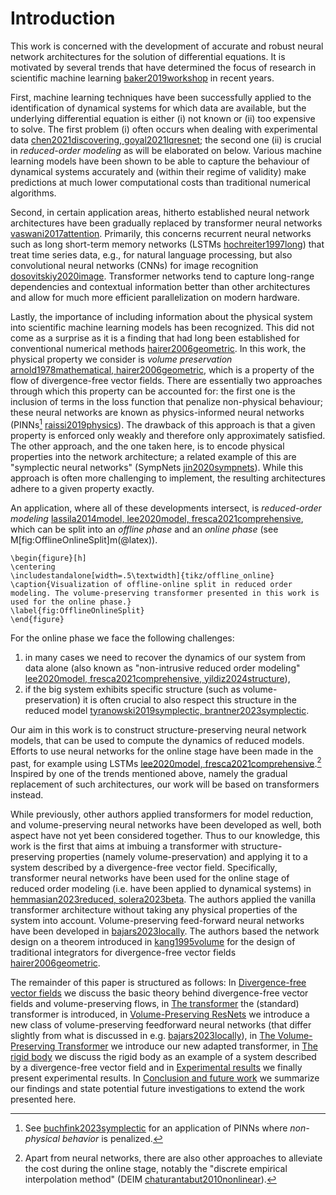 # Introduction

This work is concerned with the development of accurate and robust neural network architectures for the solution of differential equations.
It is motivated by several trends that have determined the focus of research in scientific machine learning [baker2019workshop](@cite) in recent years.

First, machine learning techniques have been successfully applied to the identification of dynamical systems for which data are available, but the underlying differential equation is either (i) not known or (ii) too expensive to solve. The first problem (i) often occurs when dealing with experimental data [chen2021discovering, goyal2021lqresnet](@cite); the second one (ii) is crucial in *reduced-order modeling* as will be elaborated on below. Various machine learning models have been shown to be able to capture the behaviour of dynamical systems accurately and (within their regime of validity) make predictions at much lower computational costs than traditional numerical algorithms.

Second, in certain application areas, hitherto established neural network architectures have been gradually replaced by transformer neural networks [vaswani2017attention](@cite). Primarily, this concerns recurrent neural networks such as long short-term memory networks (LSTMs [hochreiter1997long](@cite)) that treat time series data, e.g., for natural language processing, but also convolutional neural networks (CNNs) for image recognition [dosovitskiy2020image](@cite). Transformer networks tend to capture long-range dependencies and contextual information better than other architectures and allow for much more efficient parallelization on modern hardware.

Lastly, the importance of including information about the physical system into scientific machine learning models has been recognized. This did not come as a surprise as it is a finding that had long been established for conventional numerical methods [hairer2006geometric](@cite).
In this work, the physical property we consider is *volume preservation* [arnold1978mathematical, hairer2006geometric](@cite), which is a property of the flow of divergence-free vector fields. There are essentially two approaches through which this property can be accounted for: the first one is the inclusion of terms in the loss function that penalize non-physical behaviour; these neural networks are known as physics-informed neural networks (PINNs[^1] [raissi2019physics](@cite)). The drawback of this approach is that a given property is enforced only weakly and therefore only approximately satisfied. The other approach, and the one taken here, is to encode physical properties into the network architecture; a related example of this are "symplectic neural networks" (SympNets [jin2020sympnets](@cite)). While this approach is often more challenging to implement, the resulting architectures adhere to a given property exactly.

[^1]: See [buchfink2023symplectic](@cite) for an application of PINNs where *non-physical behavior* is penalized.

An application, where all of these developments intersect, is *reduced-order modeling* [lassila2014model, lee2020model, fresca2021comprehensive](@cite), which can be split into an *offline phase* and an *online phase* (see M[fig:OfflineOnlineSplit]m(@latex)).

```@raw latex
\begin{figure}[h]
\centering
\includestandalone[width=.5\textwidth]{tikz/offline_online}
\caption{Visualization of offline-online split in reduced order modeling. The volume-preserving transformer presented in this work is used for the online phase.}
\label{fig:OfflineOnlineSplit}
\end{figure}
```

For the online phase we face the following challenges:
1. in many cases we need to recover the dynamics of our system from data alone (also known as "non-intrusive reduced order modeling" [lee2020model, fresca2021comprehensive, yildiz2024structure](@cite)), 
2. if the big system exhibits specific structure (such as volume-preservation) it is often crucial to also respect this structure in the reduced model [tyranowski2019symplectic, brantner2023symplectic](@cite).  

Our aim in this work is to construct structure-preserving neural network models, that can be used to compute the dynamics of reduced models. Efforts to use neural networks for the online stage have been made in the past, for example using LSTMs [lee2020model, fresca2021comprehensive](@cite).[^2] Inspired by one of the trends mentioned above, namely the gradual replacement of such architectures, our work will be based on transformers instead.

[^2]: Apart from neural networks, there are also other approaches to alleviate the cost during the online stage, notably the "discrete empirical interpolation method" (DEIM [chaturantabut2010nonlinear](@cite)).

While previously, other authors applied transformers for model reduction, and volume-preserving neural networks have been developed as well, both aspect have not yet been considered together.
Thus to our knowledge, this work is the first that aims at imbuing a transformer with structure-preserving properties (namely volume-preservation) and applying it to a system described by a divergence-free vector field. 
Specifically, transformer neural networks have been used for the online stage of reduced order modeling (i.e. have been applied to dynamical systems) in [hemmasian2023reduced, solera2023beta](@cite). The authors applied the vanilla transformer architecture without taking any physical properties of the system into account.
Volume-preserving feed-forward neural networks have been developed in [bajars2023locally](@cite). The authors based the network design on a theorem introduced in [kang1995volume](@cite) for the design of traditional integrators for divergence-free vector fields [hairer2006geometric](@cite). 

The remainder of this paper is structured as follows: In [Divergence-free vector fields](@ref) we discuss the basic theory behind divergence-free vector fields and volume-preserving flows, in [The transformer](@ref) the (standard) transformer is introduced, in [Volume-Preserving ResNets](@ref) we introduce a new class of volume-preserving feedforward neural networks (that differ slightly from what is discussed in e.g. [bajars2023locally](@cite)), in [The Volume-Preserving Transformer](@ref) we introduce our new adapted transformer, in [The rigid body](@ref) we discuss the rigid body as an example of a system described by a divergence-free vector field and in [Experimental results](@ref) we finally present experimental results. In [Conclusion and future work](@ref) we summarize our findings and state potential future investigations to extend the work presented here.
